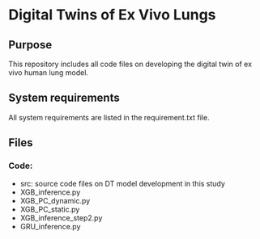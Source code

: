 # Digital Twins of Ex Vivo Lungs 

## Purpose
This repository includes all code files on developing the digital twin of ex vivo human lung model. 

## System requirements
All system requirements are listed in the requirement.txt file. <br />

## Files
### Code: <br />
 - src: source code files on DT model development in this study <br />
 - XGB_inference.py<br />
 - XGB_PC_dynamic.py<br />
 - XGB_PC_static.py<br />
 - XGB_inference_step2.py<br />
 - GRU_inference.py<br />
 







